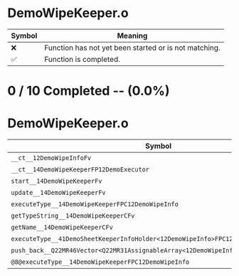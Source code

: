 # DemoWipeKeeper.o
| Symbol | Meaning 
| ------------- | ------------- 
| :x: | Function has not yet been started or is not matching. 
| :white_check_mark: | Function is completed. 


# 0 / 10 Completed -- (0.0%)
# DemoWipeKeeper.o
| Symbol | Decompiled? |
| ------------- | ------------- |
| `__ct__12DemoWipeInfoFv` | :x: |
| `__ct__14DemoWipeKeeperFP12DemoExecutor` | :x: |
| `start__14DemoWipeKeeperFv` | :x: |
| `update__14DemoWipeKeeperFv` | :x: |
| `executeType__14DemoWipeKeeperFPC12DemoWipeInfo` | :x: |
| `getTypeString__14DemoWipeKeeperCFv` | :x: |
| `getName__14DemoWipeKeeperCFv` | :x: |
| `executeType__41DemoSheetKeeperInfoHolder<12DemoWipeInfo>FPC12DemoWipeInfo` | :x: |
| `push_back__Q22MR46Vector<Q22MR31AssignableArray<12DemoWipeInfo>>FRC12DemoWipeInfo` | :x: |
| `@8@executeType__14DemoWipeKeeperFPC12DemoWipeInfo` | :x: |
